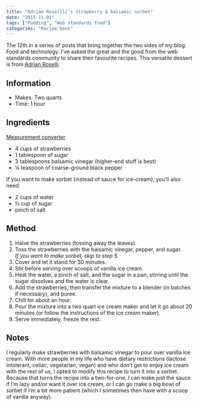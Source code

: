 ```yaml
---
title: "Adrian Rosellli's Strawberry & balsamic sorbet"
date: "2015-11-01"
tags: ["Pudding", "Web standards food"]
categories: "Recipe book"
---
```


The 12th in a series of posts that bring together the two sides of my blog: Food and technology. I’ve asked the great and the good from the web standards community to share their favourite recipes. This versatile dessert is from [Adrian Roselli](http://www.twitter.com/aardrian).

## Information

* Makes: Two quarts
* Time: 1 hour

## Ingredients

[Measurement converter](https://www.unitconverters.net/)

* 4 cups of strawberries
* 1 tablespoon of sugar
* 3 tablespoons balsamic vinegar (higher-end stuff is best)
* ¼ teaspoon of coarse-ground black pepper

If you want to make sorbet (instead of sauce for ice-cream), you'll also need:

* 2 cups of water
* ½ cup of sugar
* pinch of salt

## Method

1. Halve the strawberries (tossing away the leaves).
2. Toss the strawberries with the balsamic vinegar, pepper, and sugar.  
_If you want to make sorbet, skip to step 5._
3. Cover and let it stand for 30 minutes.
4. Stir before serving over scoops of vanilla ice cream.
5. Heat the water, a pinch of salt, and the sugar in a pan, stirring until the sugar dissolves and the water is clear.
6. Add the strawberries, then transfer the mixture to a blender (in batches if necessary), and puree.
7. Chill for about an hour.
8. Pour the mixture into a two quart ice cream maker and let it go about 20 minutes (or follow the instructions of the ice cream maker).
9. Serve immediately, freeze the rest.

## Notes

I regularly make strawberries with balsamic vinegar to pour over vanilla ice cream. With more people in my life who have dietary restrictions (lactose intolerant, celiac, vegetarian, vegan) and who don’t get to enjoy ice cream with the rest of us, I opted to modify this recipe to turn it into a sorbet. Because that turns the recipe into a two-for-one, I can make just the sauce if I’m lazy and/or want it over ice cream, or I can go make a big bowl of sorbet if I’m a bit more patient (which I sometimes then have with a scoop of vanilla anyway).
